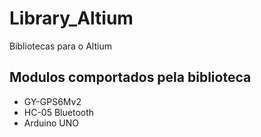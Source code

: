 <h1> Library_Altium </h1>
<p>
Bibliotecas para o Altium <br/>
</p>


<h2> Modulos comportados pela biblioteca </h2>
<p>
 <ul>
   <li> GY-GPS6Mv2 </li>
   <li> HC-05 Bluetooth </li>
   <li> Arduino UNO </li>
 </ul>
</p>
